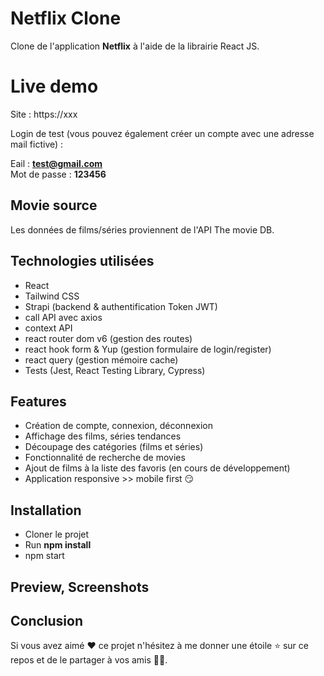 # Netflix Clone

Clone de l'application **Netflix** à l'aide de la librairie React JS.

# Live demo

Site : https://xxx

Login de test  (vous pouvez également créer un compte avec une adresse mail fictive) :

Eail : **test@gmail.com** </br>
Mot de passe : **123456**

## Movie source

Les données de films/séries proviennent de l'API The movie DB.

## Technologies utilisées

- React
- Tailwind CSS
- Strapi (backend & authentification Token JWT)
- call API avec axios
- context API
- react router dom v6 (gestion des routes)
- react hook form & Yup (gestion formulaire de login/register)
- react query (gestion mémoire cache)
- Tests (Jest, React Testing Library, Cypress)

## Features

- Création de compte, connexion, déconnexion
- Affichage des films, séries tendances
- Découpage des catégories (films et séries)
- Fonctionnalité de recherche de movies
- Ajout de films à la liste des favoris (en cours de développement)
- Application responsive >> mobile first 😏

## Installation

- Cloner le projet
- Run **npm install**
- npm start

## Preview, Screenshots

## Conclusion

Si vous avez aimé ❤️ ce projet n'hésitez à me donner une étoile ⭐️ sur ce repos et de le partager à vos amis 🧑‍💻.
